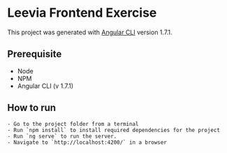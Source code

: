 # Leevia Frontend Exercise

This project was generated with [Angular CLI](https://github.com/angular/angular-cli) version 1.7.1.

## Prerequisite
  - Node
  - NPM
  - Angular CLI (v 1.7.1)

## How to run
    - Go to the project folder from a terminal
    - Run `npm install` to install required dependencies for the project
    - Run `ng serve` to run the server.
    - Navigate to `http://localhost:4200/` in a browser
